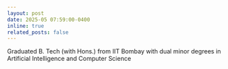 ```yaml
---
layout: post
date: 2025-05 07:59:00-0400
inline: true
related_posts: false
---
```


Graduated B. Tech (with Hons.) from IIT Bombay with dual minor degrees in Artificial Intelligence and Computer Science
